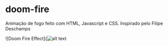 # doom-fire
Animação de fogo feito com HTML, Javascript e CSS. Inspirado pelo Filipe Deschamps

![Doom Fire Effect](![alt text](https://github.com/tiagomol1/doom-fire/blob/master/2021-02-01-09-39-28.gif)
